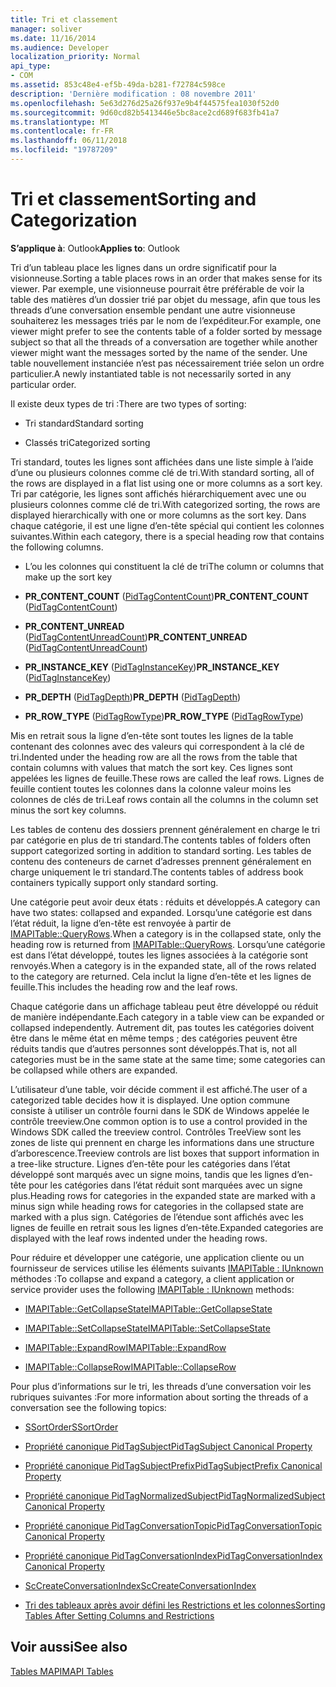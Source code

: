 ```yaml
---
title: Tri et classement
manager: soliver
ms.date: 11/16/2014
ms.audience: Developer
localization_priority: Normal
api_type:
- COM
ms.assetid: 853c48e4-ef5b-49da-b281-f72784c598ce
description: 'Dernière modification : 08 novembre 2011'
ms.openlocfilehash: 5e63d276d25a26f937e9b4f44575fea1030f52d0
ms.sourcegitcommit: 9d60cd82b5413446e5bc8ace2cd689f683fb41a7
ms.translationtype: MT
ms.contentlocale: fr-FR
ms.lasthandoff: 06/11/2018
ms.locfileid: "19787209"
---
```

# <a name="sorting-and-categorization"></a><span data-ttu-id="d445b-103">Tri et classement</span><span class="sxs-lookup"><span data-stu-id="d445b-103">Sorting and Categorization</span></span>

 
  
<span data-ttu-id="d445b-104">**S’applique à**: Outlook</span><span class="sxs-lookup"><span data-stu-id="d445b-104">**Applies to**: Outlook</span></span> 
  
<span data-ttu-id="d445b-105">Tri d’un tableau place les lignes dans un ordre significatif pour la visionneuse.</span><span class="sxs-lookup"><span data-stu-id="d445b-105">Sorting a table places rows in an order that makes sense for its viewer.</span></span> <span data-ttu-id="d445b-106">Par exemple, une visionneuse pourrait être préférable de voir la table des matières d’un dossier trié par objet du message, afin que tous les threads d’une conversation ensemble pendant une autre visionneuse souhaiterez les messages triés par le nom de l’expéditeur.</span><span class="sxs-lookup"><span data-stu-id="d445b-106">For example, one viewer might prefer to see the contents table of a folder sorted by message subject so that all the threads of a conversation are together while another viewer might want the messages sorted by the name of the sender.</span></span> <span data-ttu-id="d445b-107">Une table nouvellement instanciée n’est pas nécessairement triée selon un ordre particulier.</span><span class="sxs-lookup"><span data-stu-id="d445b-107">A newly instantiated table is not necessarily sorted in any particular order.</span></span> 
  
<span data-ttu-id="d445b-108">Il existe deux types de tri :</span><span class="sxs-lookup"><span data-stu-id="d445b-108">There are two types of sorting:</span></span>
  
- <span data-ttu-id="d445b-109">Tri standard</span><span class="sxs-lookup"><span data-stu-id="d445b-109">Standard sorting</span></span>
    
- <span data-ttu-id="d445b-110">Classés tri</span><span class="sxs-lookup"><span data-stu-id="d445b-110">Categorized sorting</span></span> 
    
<span data-ttu-id="d445b-111">Tri standard, toutes les lignes sont affichées dans une liste simple à l’aide d’une ou plusieurs colonnes comme clé de tri.</span><span class="sxs-lookup"><span data-stu-id="d445b-111">With standard sorting, all of the rows are displayed in a flat list using one or more columns as a sort key.</span></span> <span data-ttu-id="d445b-112">Tri par catégorie, les lignes sont affichés hiérarchiquement avec une ou plusieurs colonnes comme clé de tri.</span><span class="sxs-lookup"><span data-stu-id="d445b-112">With categorized sorting, the rows are displayed hierarchically with one or more columns as the sort key.</span></span> <span data-ttu-id="d445b-113">Dans chaque catégorie, il est une ligne d’en-tête spécial qui contient les colonnes suivantes.</span><span class="sxs-lookup"><span data-stu-id="d445b-113">Within each category, there is a special heading row that contains the following columns.</span></span>
  
- <span data-ttu-id="d445b-114">L’ou les colonnes qui constituent la clé de tri</span><span class="sxs-lookup"><span data-stu-id="d445b-114">The column or columns that make up the sort key</span></span>
    
- <span data-ttu-id="d445b-115">**PR_CONTENT_COUNT** ([PidTagContentCount](pidtagcontentcount-canonical-property.md))</span><span class="sxs-lookup"><span data-stu-id="d445b-115">**PR_CONTENT_COUNT** ([PidTagContentCount](pidtagcontentcount-canonical-property.md))</span></span>
    
- <span data-ttu-id="d445b-116">**PR_CONTENT_UNREAD** ([PidTagContentUnreadCount](pidtagcontentunreadcount-canonical-property.md))</span><span class="sxs-lookup"><span data-stu-id="d445b-116">**PR_CONTENT_UNREAD** ([PidTagContentUnreadCount](pidtagcontentunreadcount-canonical-property.md))</span></span>
    
- <span data-ttu-id="d445b-117">**PR_INSTANCE_KEY** ([PidTagInstanceKey](pidtaginstancekey-canonical-property.md))</span><span class="sxs-lookup"><span data-stu-id="d445b-117">**PR_INSTANCE_KEY** ([PidTagInstanceKey](pidtaginstancekey-canonical-property.md))</span></span>
    
- <span data-ttu-id="d445b-118">**PR_DEPTH** ([PidTagDepth](pidtagdepth-canonical-property.md))</span><span class="sxs-lookup"><span data-stu-id="d445b-118">**PR_DEPTH** ([PidTagDepth](pidtagdepth-canonical-property.md))</span></span>
    
- <span data-ttu-id="d445b-119">**PR_ROW_TYPE** ([PidTagRowType](pidtagrowtype-canonical-property.md))</span><span class="sxs-lookup"><span data-stu-id="d445b-119">**PR_ROW_TYPE** ([PidTagRowType](pidtagrowtype-canonical-property.md))</span></span> 
    
<span data-ttu-id="d445b-120">Mis en retrait sous la ligne d’en-tête sont toutes les lignes de la table contenant des colonnes avec des valeurs qui correspondent à la clé de tri.</span><span class="sxs-lookup"><span data-stu-id="d445b-120">Indented under the heading row are all the rows from the table that contain columns with values that match the sort key.</span></span> <span data-ttu-id="d445b-121">Ces lignes sont appelées les lignes de feuille.</span><span class="sxs-lookup"><span data-stu-id="d445b-121">These rows are called the leaf rows.</span></span> <span data-ttu-id="d445b-122">Lignes de feuille contient toutes les colonnes dans la colonne valeur moins les colonnes de clés de tri.</span><span class="sxs-lookup"><span data-stu-id="d445b-122">Leaf rows contain all the columns in the column set minus the sort key columns.</span></span> 
  
<span data-ttu-id="d445b-123">Les tables de contenu des dossiers prennent généralement en charge le tri par catégorie en plus de tri standard.</span><span class="sxs-lookup"><span data-stu-id="d445b-123">The contents tables of folders often support categorized sorting in addition to standard sorting.</span></span> <span data-ttu-id="d445b-124">Les tables de contenu des conteneurs de carnet d’adresses prennent généralement en charge uniquement le tri standard.</span><span class="sxs-lookup"><span data-stu-id="d445b-124">The contents tables of address book containers typically support only standard sorting.</span></span> 
  
<span data-ttu-id="d445b-125">Une catégorie peut avoir deux états : réduits et développés.</span><span class="sxs-lookup"><span data-stu-id="d445b-125">A category can have two states: collapsed and expanded.</span></span> <span data-ttu-id="d445b-126">Lorsqu’une catégorie est dans l’état réduit, la ligne d’en-tête est renvoyée à partir de [IMAPITable::QueryRows](imapitable-queryrows.md).</span><span class="sxs-lookup"><span data-stu-id="d445b-126">When a category is in the collapsed state, only the heading row is returned from [IMAPITable::QueryRows](imapitable-queryrows.md).</span></span> <span data-ttu-id="d445b-127">Lorsqu’une catégorie est dans l’état développé, toutes les lignes associées à la catégorie sont renvoyés.</span><span class="sxs-lookup"><span data-stu-id="d445b-127">When a category is in the expanded state, all of the rows related to the category are returned.</span></span> <span data-ttu-id="d445b-128">Cela inclut la ligne d’en-tête et les lignes de feuille.</span><span class="sxs-lookup"><span data-stu-id="d445b-128">This includes the heading row and the leaf rows.</span></span> 
  
<span data-ttu-id="d445b-129">Chaque catégorie dans un affichage tableau peut être développé ou réduit de manière indépendante.</span><span class="sxs-lookup"><span data-stu-id="d445b-129">Each category in a table view can be expanded or collapsed independently.</span></span> <span data-ttu-id="d445b-130">Autrement dit, pas toutes les catégories doivent être dans le même état en même temps ; des catégories peuvent être réduits tandis que d’autres personnes sont développés.</span><span class="sxs-lookup"><span data-stu-id="d445b-130">That is, not all categories must be in the same state at the same time; some categories can be collapsed while others are expanded.</span></span> 
  
<span data-ttu-id="d445b-131">L’utilisateur d’une table, voir décide comment il est affiché.</span><span class="sxs-lookup"><span data-stu-id="d445b-131">The user of a categorized table decides how it is displayed.</span></span> <span data-ttu-id="d445b-132">Une option commune consiste à utiliser un contrôle fourni dans le SDK de Windows appelée le contrôle treeview.</span><span class="sxs-lookup"><span data-stu-id="d445b-132">One common option is to use a control provided in the Windows SDK called the treeview control.</span></span> <span data-ttu-id="d445b-133">Contrôles TreeView sont les zones de liste qui prennent en charge les informations dans une structure d’arborescence.</span><span class="sxs-lookup"><span data-stu-id="d445b-133">Treeview controls are list boxes that support information in a tree-like structure.</span></span> <span data-ttu-id="d445b-134">Lignes d’en-tête pour les catégories dans l’état développé sont marqués avec un signe moins, tandis que les lignes d’en-tête pour les catégories dans l’état réduit sont marquées avec un signe plus.</span><span class="sxs-lookup"><span data-stu-id="d445b-134">Heading rows for categories in the expanded state are marked with a minus sign while heading rows for categories in the collapsed state are marked with a plus sign.</span></span> <span data-ttu-id="d445b-135">Catégories de l’étendue sont affichés avec les lignes de feuille en retrait sous les lignes d’en-tête.</span><span class="sxs-lookup"><span data-stu-id="d445b-135">Expanded categories are displayed with the leaf rows indented under the heading rows.</span></span> 
  
<span data-ttu-id="d445b-136">Pour réduire et développer une catégorie, une application cliente ou un fournisseur de services utilise les éléments suivants [IMAPITable : IUnknown](imapitableiunknown.md) méthodes :</span><span class="sxs-lookup"><span data-stu-id="d445b-136">To collapse and expand a category, a client application or service provider uses the following [IMAPITable : IUnknown](imapitableiunknown.md) methods:</span></span> 
  
- [<span data-ttu-id="d445b-137">IMAPITable::GetCollapseState</span><span class="sxs-lookup"><span data-stu-id="d445b-137">IMAPITable::GetCollapseState</span></span>](imapitable-getcollapsestate.md)
    
- [<span data-ttu-id="d445b-138">IMAPITable::SetCollapseState</span><span class="sxs-lookup"><span data-stu-id="d445b-138">IMAPITable::SetCollapseState</span></span>](imapitable-setcollapsestate.md)
    
- [<span data-ttu-id="d445b-139">IMAPITable::ExpandRow</span><span class="sxs-lookup"><span data-stu-id="d445b-139">IMAPITable::ExpandRow</span></span>](imapitable-expandrow.md)
    
- [<span data-ttu-id="d445b-140">IMAPITable::CollapseRow</span><span class="sxs-lookup"><span data-stu-id="d445b-140">IMAPITable::CollapseRow</span></span>](imapitable-collapserow.md)
    
<span data-ttu-id="d445b-141">Pour plus d’informations sur le tri, les threads d’une conversation voir les rubriques suivantes :</span><span class="sxs-lookup"><span data-stu-id="d445b-141">For more information about sorting the threads of a conversation see the following topics:</span></span>
  
- [<span data-ttu-id="d445b-142">SSortOrder</span><span class="sxs-lookup"><span data-stu-id="d445b-142">SSortOrder</span></span>](ssortorder.md)
    
- [<span data-ttu-id="d445b-143">Propriété canonique PidTagSubject</span><span class="sxs-lookup"><span data-stu-id="d445b-143">PidTagSubject Canonical Property</span></span>](pidtagsubject-canonical-property.md)
    
- [<span data-ttu-id="d445b-144">Propriété canonique PidTagSubjectPrefix</span><span class="sxs-lookup"><span data-stu-id="d445b-144">PidTagSubjectPrefix Canonical Property</span></span>](pidtagsubjectprefix-canonical-property.md)
    
- [<span data-ttu-id="d445b-145">Propriété canonique PidTagNormalizedSubject</span><span class="sxs-lookup"><span data-stu-id="d445b-145">PidTagNormalizedSubject Canonical Property</span></span>](pidtagnormalizedsubject-canonical-property.md)
    
- [<span data-ttu-id="d445b-146">Propriété canonique PidTagConversationTopic</span><span class="sxs-lookup"><span data-stu-id="d445b-146">PidTagConversationTopic Canonical Property</span></span>](pidtagconversationtopic-canonical-property.md)
    
- [<span data-ttu-id="d445b-147">Propriété canonique PidTagConversationIndex</span><span class="sxs-lookup"><span data-stu-id="d445b-147">PidTagConversationIndex Canonical Property</span></span>](pidtagconversationindex-canonical-property.md)
    
- [<span data-ttu-id="d445b-148">ScCreateConversationIndex</span><span class="sxs-lookup"><span data-stu-id="d445b-148">ScCreateConversationIndex</span></span>](sccreateconversationindex.md)
    
- [<span data-ttu-id="d445b-149">Tri des tableaux après avoir défini les Restrictions et les colonnes</span><span class="sxs-lookup"><span data-stu-id="d445b-149">Sorting Tables After Setting Columns and Restrictions</span></span>](sorting-tables-after-setting-columns-and-restrictions.md)
    
## <a name="see-also"></a><span data-ttu-id="d445b-150">Voir aussi</span><span class="sxs-lookup"><span data-stu-id="d445b-150">See also</span></span>



[<span data-ttu-id="d445b-151">Tables MAPI</span><span class="sxs-lookup"><span data-stu-id="d445b-151">MAPI Tables</span></span>](mapi-tables.md)


